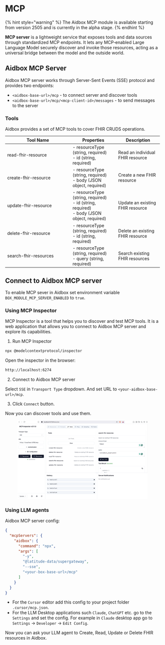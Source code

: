 # MCP

{% hint style="warning" %}
The Aidbox MCP module is available starting from version 2505 and is currently in the alpha stage.
{% endhint %}

**MCP server** is a lightweight service that exposes tools and data sources through standardized MCP endpoints. It lets any MCP‑enabled Large Language Model securely discover and invoke those resources, acting as a universal bridge between the model and the outside world.

## Aidbox MCP Server

Aidbox MCP server works through Server-Sent Events (SSE) protocol and provides two endpoints:

* `<aidbox-base-url>/mcp` - to connect server and discover tools
* `<aidbox-base-url>/mcp/<mcp-client-id>/messages` - to send messages to the server

### Tools

Aidbox provides a set of MCP tools to cover FHIR CRUDS operations.

<table><thead><tr><th width="198.7421875">Tool Name</th><th>Properties</th><th>Description</th></tr></thead><tbody><tr><td>read-fhir-resource</td><td>- resourceType (string, required)<br>- id (string, required)</td><td>Read an individual FHIR resource</td></tr><tr><td>create-fhir-resource</td><td>- resourceType (string, required)<br>- body (JSON object, required)</td><td>Create a new FHIR resource</td></tr><tr><td>update-fhir-resource</td><td>- resourceType (string, required)<br>- id (string, required)<br>- body (JSON object, required)</td><td>Update an existing FHIR resource</td></tr><tr><td>delete-fhir-resource</td><td>- resourceType (string, required)<br>- id (string, required)</td><td>Delete an existing FHIR resource</td></tr><tr><td>search-fhir-resources</td><td>- resourceType (string, required)<br>- query (string, required)</td><td>Search existing FHIR resources</td></tr></tbody></table>

## Connect to Aidbox MCP server

To enable MCP sever in Aidbox set environment variable `BOX_MODULE_MCP_SERVER_ENABLED` to `true`.

### Using MCP Inspector

MCP Inspector is a tool that helps you to discover and test MCP tools. It is a web application that allows you to connect to Aidbox MCP server and explore its capabilities.

1. Run MCP Inspector

```bash
npx @modelcontextprotocol/inspector
```

Open the inspector in the browser:

```bash
http://localhost:6274
```

2. Connect to Aidbox MCP server

Select `SSE` in `Transport Type` dropdown. And set URL to `<your-aidbox-base-url>/mcp`.

3. Click `Connect` button.

Now you can discover tools and use them.

<figure><img src="../../.gitbook/assets/Screenshot 2025-05-07 at 14.24.30.png" alt=""><figcaption></figcaption></figure>

### Using LLM agents

Aidbox MCP server config:

```json
{
  "mcpServers": {
    "aidbox": {
      "command": "npx",
      "args": [
        "-y",
        "@latitude-data/supergateway",
        "--sse",
        "<your-box-base-url>/mcp"
      ]
    }
  }
}
```

* For the `Cursor` editor add this config to your project folder `.cursor/mcp.json`.
* For the LLM Desktop applications such `Claude`, `ChatGPT` etc. go to the `Settings` and set the config. For example in `Claude` desktop app go to `Settings` -> `Developer` -> `Edit Config`.

Now you can ask your LLM agent to Create, Read, Update or Delete FHIR resources in Aidbox.
